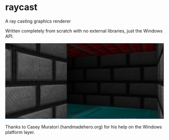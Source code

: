 # raycast
A ray casting graphics renderer

Written completely from scratch with no external libraries, just the Windows API.

![Alt text](/misc/raycaster_screenshot.png?raw=true "Screenshot")

Thanks to Casey Muratori (handmadehero.org) for his help on the Windows platform layer.
